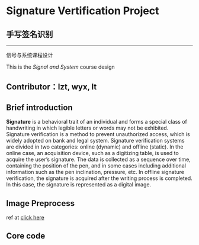 # Signature Vertification Project
## 手写签名识别
---
信号与系统课程设计

 This is the _Signal and System_ course design
 
 Contributor：lzt, wyx, lt
---
## Brief introduction
**Signature** is a behavioral trait of 
an individual and forms a special class of 
handwriting in which legible letters or 
words may not be exhibited. Signature verification is a method to prevent unauthorized access, which is widely adopted on bank and legal system.  Signature verification systems are divided in two categories: online (dynamic) and offline (static). In the online case, an acquisition device, such as a digitizing table, is used to acquire the user’s signature. The data is collected as a sequence over time, containing the position of the pen, and in some cases including additional information such as the pen inclination, pressure, etc. In offline signature verification, the signature is acquired after the writing process is completed. In this case, the signature is represented as a digital image.

## Image Preprocess
ref at
[click here](master/preprocessing) 
## Core code

